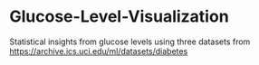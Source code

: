 # Glucose-Level-Visualization
Statistical insights from glucose levels using three datasets from https://archive.ics.uci.edu/ml/datasets/diabetes

